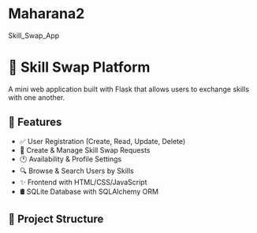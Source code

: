 # Maharana2
Skill_Swap_App
# 🔁 Skill Swap Platform

A mini web application built with Flask that allows users to exchange skills with one another.

## 🚀 Features

- ✅ User Registration (Create, Read, Update, Delete)
- 🔁 Create & Manage Skill Swap Requests
- 🕐 Availability & Profile Settings
- 🔍 Browse & Search Users by Skills
- ✨ Frontend with HTML/CSS/JavaScript
- 🛢️ SQLite Database with SQLAlchemy ORM

## 📂 Project Structure


